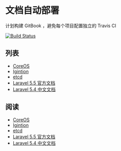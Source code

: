 # 文档自动部署

计划构建 GitBook ，避免每个项目配置独立的 Travis CI

[![Build Status](https://travis-ci.org/khs1994-gitbook/gitbook-travis.svg?branch=master)](https://travis-ci.org/khs1994-gitbook/gitbook-travis)

## 列表

* [CoreOS](https://github.com/khs1994-gitbook/coreos-docs)
* [Igintion](https://github.com/khs1994-gitbook/ignition)
* [etcd](https://github.com/khs1994-gitbook/etcd)
* [Laravel 5.5 官方文档](https://github.com/khs1994-gitbook/laravel-docs-en)
* [Laravel 5.4 中文文档](https://github.com/khs1994-gitbook/laravel-docs)

## 阅读

* [CoreOS](https://khs1994-gitbook.github.io/coreos-docs/)
* [Igintion](https://khs1994-gitbook.github.io/ignition/)
* [etcd](https://khs1994-gitbook.github.io/etcd/)
* [Laravel 5.5 官方文档](https://khs1994-gitbook.github.io/laravel-docs-en/)
* [Laravel 5.4 中文文档](https://khs1994-gitbook.github.io/laravel-docs/)
